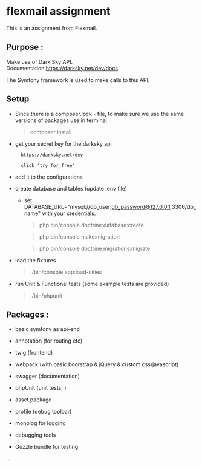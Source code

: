 # flexmail assignment

This is an assignment from Flexmail.  
  
## Purpose :  
Make use of Dark Sky API.   
Documentation https://darksky.net/dev/docs  

The Symfony framework is used to make calls to this API.  

## Setup

* Since there is a composer.lock - file, to make sure we use the same versions of packages use in terminal 

    > composer install
    
* get your secret key for the darksky api

        https://darksky.net/dev
        
        click 'try for free'
        
* add it to the configurations

* create database and tables (update .env file)

    * set DATABASE_URL="mysql://db_user:db_password@127.0.0.1:3306/db_name"
        with your credentials.
        >  php bin/console doctrine:database:create
        
        >  php bin/console make:migration
        
        > php bin/console doctrine:migrations:migrate


* load the fixtures 

    > ./bin/console app:load-cities
    
* run Unit & Functional tests (some example tests are provided)
    
    > ./bin/phpunit




## Packages :

* basic symfony as api-end

* annotation (for routing etc)

* twig (frontend)

* webpack (with basic boorstrap & jQuery & custom css/javascript)

* swagger (documentation)

* phpUnit (unit tests, )

* asset package

* profile (debug toolbar)

* monolog for logging

* debugging tools

* Guzzle bundle for testing



...



